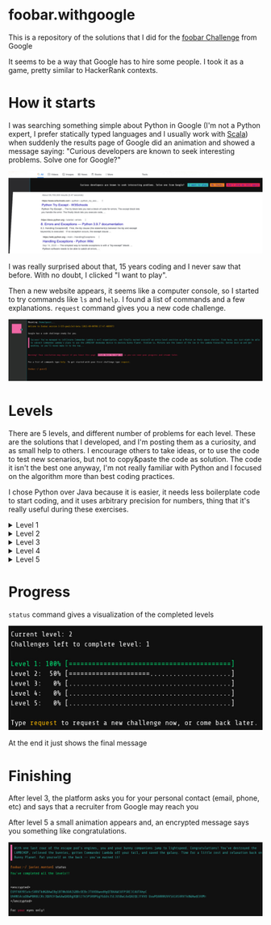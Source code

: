 # foobar.withgoogle
This is a repository of the solutions that I did for the [foobar Challenge](https://foobar.withgoogle.com/) from Google

It seems to be a way that Google has to hire some people. I took it as a game, pretty similar to HackerRank contexts.

# How it starts

I was searching something simple about Python in Google (I'm not a Python expert, 
I prefer statically typed languages and I usually work with [Scala](https://www.scala-lang.org/))
when suddenly the results page of Google did an animation and showed a message saying:
"Curious developers are known to seek interesting problems. Solve one for Google?"

![foobar start message](start.png "Foobar start Message")

I was really surprised about that, 15 years coding and I never saw that before. With no doubt, I clicked "I want to play".

Then a new website appears, it seems like a computer console, so I started to try commands like `ls` and `help`.
I found a list of commands and a few explanations. `request` command gives you a new code challenge.

![foobar console](console.jpeg "Foobar console")

# Levels

There are 5 levels, and different number of problems for each level. These are the solutions that I developed, and
I'm posting them as a curiosity, and as small help to others. 
I encourage others to take ideas, or to use the code to test new scenarios, but not to copy&paste the code as solution.
The code it isn't the best one anyway, I'm not really familiar with Python and 
I focused on the algorithm more than best coding practices.

I chose Python over Java because it is easier, it needs less boilerplate code to start coding, 
and it uses arbitrary precision for numbers, thing that it's really useful during these exercises. 

<details>
<summary>Level 1</summary>

- [The cake is not a lie](./level1/the-cake-is-not-a-lie)
</details>

<details>

<summary>Level 2</summary>

- [En Route Salute](./level2/en-route-salute)
- [Ion Flux Relabeling](./level2/ion-flux-relabeling)

</details>

<details>
<summary>Level 3</summary>

- [Doomsday Fuel](./level3/doomsday-fuel)
- [Fuel Injection Perfection](./level3/fuel-injection-perfection)
- [Prepare the Bunnies Scape](./level3/prepare-the-bunnies-scape)

</details>

<details>
<summary>Level 4</summary>

- [Bringing a Gun to a Trainer Fight](./level4/bringing-a-gun-to-a-trainer-fight)
- [Distract the trainers](./level4/distract-the-trainers)

</details>

<details>
<summary>Level 5</summary>

- [Expanding Nebula](./level5/expanding-nebula)

</details>

# Progress
`status` command gives a visualization of the completed levels

![img.png](status1.png)

At the end it just shows the final message

# Finishing
After level 3, the platform asks you for your personal contact (email, phone, etc) 
and says that a recruiter from Google may reach you

After level 5 a small animation appears and, an encrypted message says you something like congratulations.


![Final status](finish.png "Final status")


